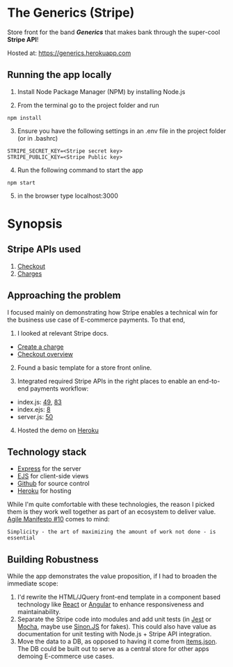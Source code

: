 # The Generics (Stripe)

Store front for the band ***Generics*** that makes bank through the super-cool **Stripe API**!

Hosted at: https://generics.herokuapp.com

## Running the app locally

1. Install Node Package Manager (NPM) by installing Node.js

2. From the terminal go to the project folder and run

```
npm install
```

3. Ensure you have the following settings in an .env file in the project folder (or in .bashrc)

```
STRIPE_SECRET_KEY=<Stripe secret key>
STRIPE_PUBLIC_KEY=<Stripe Public key>
```

4. Run the following command to start the app

```
npm start
```

5. in the browser type localhost:3000

# Synopsis

## Stripe APIs used
1. [Checkout](https://stripe.com/docs/payments/checkout)
2. [Charges](https://stripe.com/docs/charges)

## Approaching the problem
I focused mainly on demonstrating how Stripe enables a technical win for the business use case of E-commerce payments.
To that end,

 1. I looked at relevant Stripe docs.
* [Create a charge](https://stripe.com/docs/api/charges/create)
* [Checkout overview](https://stripe.com/docs/payments/checkout)

2. Found a basic template for a store front online.

3. Integrated required Stripe APIs in the right places to enable an end-to-end payments workflow:
* index.js: [49](https://github.com/pinkflag/generics/blob/b2c254950159b6483a67293ec4f96711556c2e3b/public/index.js#L49), [83](https://github.com/pinkflag/generics/blob/b2c254950159b6483a67293ec4f96711556c2e3b/public/index.js#L83)
* index.ejs: [8](https://github.com/pinkflag/generics/blob/b2c254950159b6483a67293ec4f96711556c2e3b/views/index.ejs#L8)
* server.js: [50](https://github.com/pinkflag/generics/blob/b2c254950159b6483a67293ec4f96711556c2e3b/server.js#L50)

4. Hosted the demo on [Heroku](https://generics.herokuapp.com)

## Technology stack
* [Express](https://expressjs.com) for the server
* [EJS](https://ejs.co) for client-side views
* [Github](https://www.github.com) for source control
* [Heroku](https://www.heroku.com) for hosting

While I'm quite comfortable with these technologies, the reason I picked them is they work well together as part of an ecosystem to deliver value. [Agile Manifesto #10](https://agilemanifesto.org/principles.html) comes to mind:
```
Simplicity - the art of maximizing the amount of work not done - is essential
```
## Building Robustness
While the app demonstrates the value proposition, if I had to broaden the immediate scope:
1. I'd rewrite the HTML/JQuery front-end template in a component based technology like [React](https://reactjs.org) or [Angular](https://angular.io) to enhance responsiveness and maintainability.
2. Separate the Stripe code into modules and add unit tests (in [Jest](https://jestjs.io/) or [Mocha](https://github.com/mochajs/mocha), maybe use [Sinon.JS](https://sinonjs.org) for fakes). This could also have value as documentation for unit testing with Node.js + Stripe API integration.
3. Move the data to a DB, as opposed to having it come from [items.json](https://github.com/pinkflag/generics/blob/master/items.json). The DB could be built out to serve as a central store for other apps demoing E-commerce use cases.
